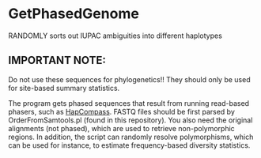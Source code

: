# GetPhasedGenome
RANDOMLY sorts out IUPAC ambiguities into different haplotypes

## IMPORTANT NOTE:
Do not use these sequences for phylogenetics!!
They should only be used for site-based summary statistics.

The program gets phased sequences that result from running read-based phasers, such as [HapCompass](http://www.brown.edu/Research/Istrail_Lab/hapcompass.php). FASTQ files should be first parsed by OrderFromSamtools.pl (found in this repository). You also need the original alignments (not phased), which are used to retrieve non-polymorphic regions. In addition, the script can randomly resolve polymorphisms, which can be used for instance, to estimate frequency-based diversity statistics. 
